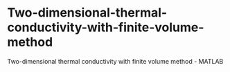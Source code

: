 # Two-dimensional-thermal-conductivity-with-finite-volume-method
Two-dimensional thermal conductivity with finite volume method - MATLAB
